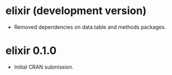 # elixir (development version)

-   Removed dependencies on data.table and methods packages.

# elixir 0.1.0

-   Initial CRAN submission.
